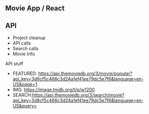 ## Movie App / React 

## API 
- Project cleanup
- API calls 
- Search calls
- Movie Info

API stuff
- FEATURED:
https://api.themoviedb.org/3/movie/popular?api_key=3d8cf5c466c3d24a1ef41ee79dc5e7f6&language=en-US&page=1
- IMG: https://image.tmdb.org/t/p/w1200
- SEARCH:https://api.themoviedb.org/3/search/movie?api_key=3d8cf5c466c3d24a1ef41ee79dc5e7f6&language=en-US&query=